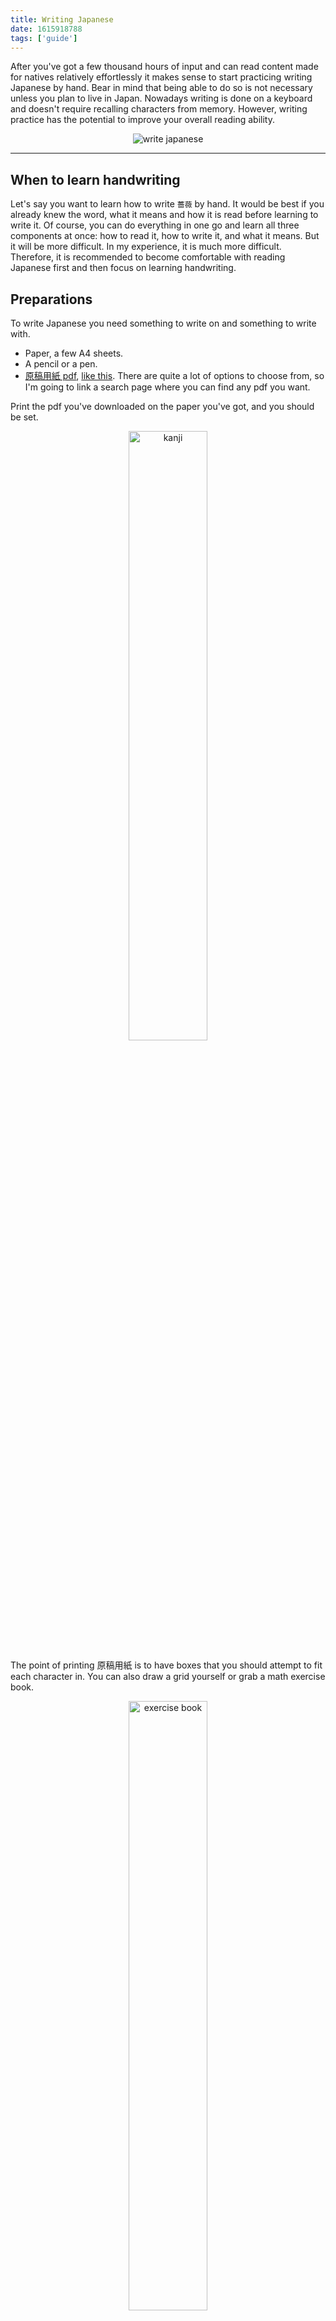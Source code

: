 ```yaml
---
title: Writing Japanese
date: 1615918788
tags: ['guide']
---
```


After you've got a few thousand hours of input
and can read content made for natives relatively effortlessly
it makes sense to start practicing writing Japanese by hand.
Bear in mind that being able to do so is not necessary unless you plan to live in Japan.
Nowadays writing is done on a keyboard
and doesn't require recalling characters from memory.
However, writing practice has the potential to improve your overall reading ability.

<p align="center"><img alt="write japanese" src="img/write_japanese.webp"></p>

****

## When to learn handwriting

Let's say you want to learn how to write `薔薇` by hand.
It would be best if you already knew the word,
what it means and how it is read before learning to write it.
Of course,
you can do everything in one go and learn all three components at once:
how to read it, how to write it, and what it means.
But it will be more difficult.
In my experience, it is much more difficult.
Therefore,
it is recommended to become comfortable with reading Japanese first
and then focus on learning handwriting.

## Preparations

To write Japanese you need something to write on and something to write with.

* Paper, a few A4 sheets.
* A pencil or a pen.
* [原稿用紙 pdf](https://duckduckgo.com/?q=%E5%8E%9F%E7%A8%BF%E7%94%A8%E7%B4%99+a4+pdf&kp=-2&kl=jp-jp&ia=web),
[like this](http://www.sousakuba.com/genkouyousi/).
There are quite a lot of options to choose from,
so I'm going to link a search page where you can find any pdf you want.

Print the pdf you've downloaded on the paper you've got, and you should be set.

<p align="center"><img width="50%" class="shadow" alt="kanji" src="img/kanji_notebook.webp"></p>

The point of printing 原稿用紙 is to have boxes
that you should attempt to fit each character in.
You can also draw a grid yourself or grab a math exercise book.

<p align="center">
<img width="50%" alt="exercise book" src="img/exercise_book.webp">
</p>

Don't buy premade 漢字練習帳 or 原稿用紙 from somewhere, unless it costs $1 or less.

## Writing kana

Let's start with kana.
Download the writing deck below.
You should be able to complete it within two days.

<p align="center">
<img class="shadow" alt="kana writing card" src="img/kana_writing_card.webp">
</p>

Each card contains a kana character written in romaji
along with its pronunciation on the front
and a stroke diagram on the back.
Your goal is to write the character on paper.
If you are able to do it with the correct stroke order then press "Good".
Otherwise press "Again".

<p align="center">
<a class="download_button" href="https://ankiweb.net/shared/info/1233553736">Download</a>
</p>
<p align="center">
<a href="https://disk.yandex.com/d/EoUsX-t62jiEGg">Mirror</a>
</p>

## Writing kanji

After you finish the kana, it's time to start learning how to write kanji.
This step is more complex and is going to take much longer.

### How Japanese do it

While watching real Japanese people in anime I noticed how they're tested on kanji in school.

<p align="center"><img alt="anime kanji test" src="img/kanji_test.webp"></p>
<p align="center"><i>Episode 3 of <a href="https://myanimelist.net/anime/37450">青春ブタ野郎はバニーガール先輩の夢を見ない</a>.</i></p>

You are presented with sentences in Japanese,
and each sentence contains a **target word** written in kana.
The task is to write it in kanji.
Since you are given example sentences,
you should be able to differentiate words
that sound the same but are written with different kanji.
The screenshot above provides a good illustration of how to use
the similarly sounding words 保証 and 保障.

This method has been implemented in the TSC note type.
When you download the deck linked below,
you notice that each note has a field called `MakeProductionCard`.
If you put any text in the field, a production targeted sentence card will be created.

<p align="center"><img class="shadow" alt="production card" src="img/production_TSC.webp"></p>
<p align="center"><i>A production targeted sentence card.</i></p>

In my opinion this is the most natural way to learn writing.
The method doesn't rely on English keywords whatsoever.
Making mnemonics might be helpful but is totally optional.
Feel free to use this note type for your own sentence cards.

<p align="center">
<a class="download_button" href="setting-up-anki.html#import-an-example-mining-deck">Download</a>
</p>

As with kana cards, if you could produce a word
with the right stroke order, grade the card "good".
If you couldn't write it, then mark the card "again".

Because the method is aimed at people who are already fluent,
it requires making your own cards.
By the time you start learning to write,
you should have plenty of sentence cards in your Anki collection to generate production cards from.
However, if you want a premade sentence pack that can be used for writing,
you can download [Ankidrone Starter Pack](basic-vocabulary.html).

### How to make your own cards

I recommend making production cards from your existing targeted sentence cards.
To do this,
select a kanji you want to learn
and find a note in your Anki collection
where the target word contains this kanji.
I advise against using recently learned or new vocabulary for production cards
as this may have a negative impact on retention.

### Place production cards in another deck

Instead of moving cards manually to a writing deck,
you can put an override option on a specific card type,
so all your production cards go in a specific deck when they are generated.

If you want your production cards to be in another deck,
open Anki's main window and select
"Tools" > "Manage Note Types" > Select your Note Type >
"Cards" > Select your production Card Type > "Options" > "Deck override".
I put `筆記` here which is the name of my writing deck.

<p align="center"><img alt="deck override" src="img/anki-deck-override.webp"></p>
<p align="center"><i>Deck override.</i></p>

### In what order should I learn words

When applying this method, it is wise to start with simpler kanji first.
The exact order may wary.
I would like to note the following options:

* **Working your way up school grades or JLPT levels.**
  Start with the easiest level and make production cards for each kanji.
  The [Kanji Grid](useful-anki-add-ons-for-japanese.html#kanji-grid) add-on
  is going to help you determine what character to learn next.
  You can move production cards to a separate deck to make filtering easier.
* **Following the RTK order.**
  Make cards for each kanji in the Heisig's book.
  Check out [this site](https://hochanh.github.io/rtk/rtk1-v6/index.html)
  for an online RTK index.
* **Using a custom list.**
  In such lists characters are sorted to ensure that no kanji appears before its parts.
  [TopoKanji](https://github.com/scriptin/topokanji) is a good example.

### Learning the stroke order

There's no need to specifically memorize stroke order rules.
After learning to write a few hundred words in Anki
you will naturally acquire the ability to guess the stroke order of most new kanji you encounter,
and stroke order diagrams on your cards won't let you make a mistake and not notice it.

The important part is to have a stroke order font included on your cards
and precisely follow the order each time a card comes up.

### What about Production RTK

Sometimes you see people recommending doing *RTK after you're fluent*.
This means taking the first volume of the book *Remembering The Kanji* by James Heisig
and making each kanji into an Anki card.
After the first volume people usually skip the second one and continue with the third.
The second volume is skipped because it teaches readings of kanji, not their meanings.

There are two ways of doing it that I know of:

1) Using the English keywords provided by Heisig.
   You have a keyword on the front of the card, and the corresponding kanji on the back.
2) Replacing English keywords with Japanese words partially written in kana.
   You have a partially occluded word on the front, and the hidden kanji on the back.

The first method creates associations between a kanji and an arbitrary English keyword.
Because English keywords do not connect to real Japanese it **doesn't work**.
When you read Japanese there are no English keywords to reinforce your memory,
and when you write Japanese there's no guarantee
that being able to produce a kanji by its keyword
is going to enable you to produce the word that uses the kanji
given that the word itself isn't directly associated with the English keyword.

The second method **doesn't work** because
due to the way kanji are taught in the book you don't work at the level of words,
instead you have to write each kanji separately.
This leads to "cloze" cards where each card has a word on the front
but only one character in the word is hidden.
Learning how to produce parts of words
doesn't guarantee the ability to write whole words when necessary.
Moreover, this method requires to replace all Heisig's keywords with your own,
essentially presenting a task comparable to writing your own RTK.

## A look into the past

The AJATT community has come up with the current way to learn writing
after years of practice, trial and error.
A long time ago, it was recommended to use Traditional RTK.
This is a method where
people have to learn to write kanji from the very beginning,
right when they start learning Japanese.
To execute it, you take all kanji from the Heisig's Remembering The Kanji book,
and create Anki cards where on the front you have an English keyword,
on the back you have the kanji.
The goal is to recall the kanji from the keyword and write it down on a piece of paper.
However, this was found to be very difficult,
with some people taking a full year to get through Heisig,
despite it being designed to take about three months.
It was mentally challenging to do Traditional RTK as a beginner who doesn't know any words yet.

In response,
it was suggested to do RTK without learning how to write.
The method is known as "Lazy Kanji" or "Recognition RTK".
It involves learning only the meanings of characters and how to recognize them.
Then, the learners start sentence mining,
and finally do Traditional RTK again once they reach fluency.
The downside of this method is that it requires doing RTK twice,
Also, after going through Heisig the first time,
the memories are weak,
and the characters are quickly forgotten.

To avoid having to do RTK twice,
and to completely avoid RTK,
it was later suggested to replace RTK with learning to read words with hints.
The JP1K method involves learning the first 1,000 words using cards
where furigana is visible on mouse hover.
Then, handwriting can be learned by using Production Targeted Sentence Cards.
This is the method that is recommended today.
